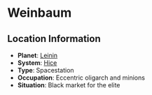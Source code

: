 # Weinbaum

## Location Information
- **Planet**: [Leinin](../planet--leinin.md)
- **System**: [Hice](../../../system--hice.md)
- **Type**: Spacestation
- **Occupation**: Eccentric oligarch and minions
- **Situation**: Black market for the elite